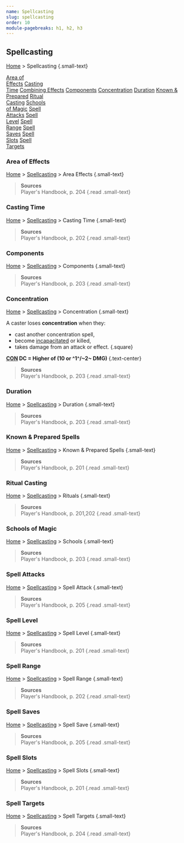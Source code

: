 ```yaml
---
name: Spellcasting
slug: spellcasting
order: 10
module-pagebreaks: h1, h2, h3
---
```

## Spellcasting
[Home](home) > Spellcasting {.small-text}

<div id="menu-container">
    <a href="area-of-effect">Area of<br/> Effects</a>
    <a href="casting-time">Casting<br/> Time</a>
    <a href="combining-effects">Combining Effects</a>
    <a href="components">Components</a>
    <a href="concentration">Concentration</a>
    <a href="duration">Duration</a>
    <a href="known-prepared-spells">Known & Prepared</a>
    <a href="ritual-casting">Ritual<br/> Casting</a>
    <a href="schools-of-magic">Schools<br/> of Magic</a>
    <a href="spell-attacks">Spell<br/> Attacks</a>
    <a href="spell-level">Spell<br/> Level</a>
    <a href="spell-range">Spell<br/> Range</a>
    <a href="spell-saves">Spell<br/> Saves</a>
    <a href="spell-slots">Spell<br/> Slots</a>
    <a href="spell-targets">Spell<br/> Targets</a>
</div>



### Area of Effects
[Home](home) > [Spellcasting](spellcasting) > Area Effects {.small-text}

> **Sources** <br/>
> Player's Handbook, p. 204
{.read .small-text}



### Casting Time
[Home](home) > [Spellcasting](spellcasting) > Casting Time {.small-text}

> **Sources** <br/>
> Player's Handbook, p. 202
{.read .small-text}



### Components
[Home](home) > [Spellcasting](spellcasting) > Components {.small-text}

> **Sources** <br/>
> Player's Handbook, p. 203
{.read .small-text}



### Concentration
[Home](home) > [Spellcasting](spellcasting) > Concentration {.small-text}

A caster loses **concentration** when they:
- cast another concentration spell,
- become [incapacitated](incapacitated) or killed,
- takes damage from an attack or effect.
{.square}

 **[CON](constitution) DC = Higher of (10 or ^1^/~2~ DMG)** {.text-center}

> **Sources** <br/>
> Player's Handbook, p. 203
{.read .small-text}



### Duration
[Home](home) > [Spellcasting](spellcasting) > Duration {.small-text}

> **Sources** <br/>
> Player's Handbook, p. 203
{.read .small-text}



### Known & Prepared Spells
[Home](home) > [Spellcasting](spellcasting) > Known & Prepared Spells {.small-text}

> **Sources** <br/>
> Player's Handbook, p. 201
{.read .small-text}



### Ritual Casting
[Home](home) > [Spellcasting](spellcasting) > Rituals {.small-text}

> **Sources** <br/>
> Player's Handbook, p. 201,202
{.read .small-text}



### Schools of Magic
[Home](home) > [Spellcasting](spellcasting) > Schools {.small-text}

> **Sources** <br/>
> Player's Handbook, p. 203
{.read .small-text}



### Spell Attacks
[Home](home) > [Spellcasting](spellcasting) > Spell Attack {.small-text}

> **Sources** <br/>
> Player's Handbook, p. 205
{.read .small-text}



### Spell Level
[Home](home) > [Spellcasting](spellcasting) > Spell Level {.small-text}

> **Sources** <br/>
> Player's Handbook, p. 201
{.read .small-text}



### Spell Range
[Home](home) > [Spellcasting](spellcasting) > Spell Range {.small-text}

> **Sources** <br/>
> Player's Handbook, p. 202
{.read .small-text}



### Spell Saves
[Home](home) > [Spellcasting](spellcasting) > Spell Save {.small-text}

> **Sources** <br/>
> Player's Handbook, p. 205
{.read .small-text}



### Spell Slots
[Home](home) > [Spellcasting](spellcasting) > Spell Slots {.small-text}

> **Sources** <br/>
> Player's Handbook, p. 201
{.read .small-text}



### Spell Targets
[Home](home) > [Spellcasting](spellcasting) > Spell Targets {.small-text}

> **Sources** <br/>
> Player's Handbook, p. 204
{.read .small-text}
